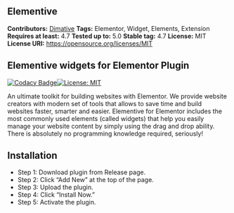 ## Elementive ##
**Contributors:** [Dimative](https://dimative.com)
**Tags:** Elementor, Widget, Elements, Extension
**Requires at least:** 4.7
**Tested up to:** 5.0
**Stable tag:** 4.7
**License:** MIT
**License URI:** https://opensource.org/licenses/MIT

## Elementive widgets for Elementor Plugin ##
[![Codacy Badge](https://api.codacy.com/project/badge/Grade/d44ac3d1c0624fa68eac034994bf9db9)](https://www.codacy.com/manual/dimative/elementive?utm_source=github.com&amp;utm_medium=referral&amp;utm_content=dimative/elementive&amp;utm_campaign=Badge_Grade)[![License: MIT](https://img.shields.io/badge/License-MIT-yellow.svg)](https://opensource.org/licenses/MIT)

An ultimate toolkit for building websites with Elementor. We provide website creators with modern set of tools that allows to save time and build websites faster, smarter and easier.
Elementive for Elementor includes the most commonly used elements (called widgets) that help you easily manage your website content by simply using the drag and drop ability. There is absolutely no programming knowledge required, seriously!

## Installation ##

- Step 1: Download plugin from Release page.
- Step 2: Click “Add New” at the top of the page.
- Step 3: Upload the plugin.
- Step 4: Click “Install Now.”
- Step 5: Activate the plugin.
